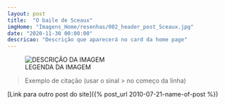 ```yaml
---
layout: post
title:  "O baile de Sceaux"
imgHome: "Imagens_Home/resenhas/002_header_post_Sceaux.jpg"
date: "2020-11-30 00:00:00"
descricao: "Descrição que aparecerá no card da home page"
---
```



<figure class="image">
  <img src="{{site.baseurl}}/images_posts/002-o-baile-de-sceaux/BalzacBaileSceaux.jpg" alt="DESCRIÇÃO DA IMAGEM">
  <figcaption>LEGENDA DA IMAGEM</figcaption>

  <a target="_blank" href=""></a>
</figure>

>Exemplo de citação (usar o sinal > no começo da linha)

[Link para outro post do site]({% post_url 2010-07-21-name-of-post %})
